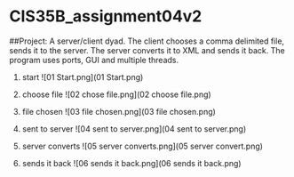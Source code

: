 # CIS35B_assignment04v2
##Project:
A server/client dyad. The client chooses a comma delimited file, sends it
to the server.  The server converts it to XML and sends it back. The program
uses ports, GUI and multiple threads.

1. start
![01 Start.png](01 Start.png)

2. choose file
![02 chose file.png](02 choose file.png)

3. file chosen
![03 file chosen.png](03 file chosen.png)

4. sent to server
![04 sent to server.png](04 sent to server.png)

5. server converts
![05 server converts.png](05 server convert.png)

6. sends it back
![06 sends it back.png](06 sends it back.png)


